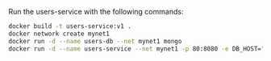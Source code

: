 Run the users-service with the following commands:

```bash
docker build -t users-service:v1 .
docker network create mynet1
docker run -d --name users-db --net mynet1 mongo
docker run -d --name users-service --net mynet1 -p 80:8080 -e DB_HOST="mongodb://users-db" users-service:v1
```
